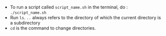 * To run a script called `script_name.sh` in the terminal, do : `./script_name.sh`
* Run `ls`. `..` always refers to the directory of which the current directory is a subdirectory 
* `cd` is the command to change directories. 